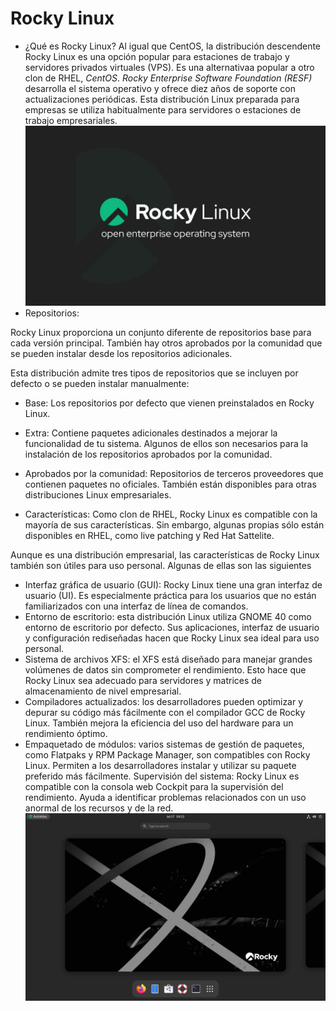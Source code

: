 # Rocky Linux
* ¿Qué es Rocky Linux?
  Al igual que CentOS, la distribución descendente Rocky Linux es una opción popular para estaciones de trabajo y servidores privados virtuales (VPS). Es una alternativaa popular a otro clon de RHEL, *CentOS*.
  *Rocky Enterprise Software Foundation (RESF)* desarrolla el sistema operativo y ofrece diez años de soporte con actualizaciones periódicas. Esta distribución Linux preparada para empresas se utiliza habitualmente para servidores o estaciones de trabajo empresariales.
![rocky-linux](img/RockyLinux.png)
* Repositorios:
  
Rocky Linux proporciona un conjunto diferente de repositorios base para cada versión principal. También hay otros aprobados por la comunidad que se pueden instalar desde los repositorios adicionales.

Esta distribución admite tres tipos de repositorios que se incluyen por defecto o se pueden instalar manualmente:

* Base:
Los repositorios por defecto que vienen preinstalados en Rocky Linux.
* Extra:
Contiene paquetes adicionales destinados a mejorar la funcionalidad de tu sistema. Algunos de ellos son necesarios para la instalación de los repositorios aprobados por la comunidad.
* Aprobados por la comunidad:
Repositorios de terceros proveedores que contienen paquetes no oficiales. También están disponibles para otras distribuciones Linux empresariales.

* Características:
  Como clon de RHEL, Rocky Linux es compatible con la mayoría de sus características. Sin embargo, algunas propias sólo están disponibles en RHEL, como live patching y Red Hat Sattelite.

Aunque es una distribución empresarial, las características de Rocky Linux también son útiles para uso personal. Algunas de ellas son las siguientes

* Interfaz gráfica de usuario (GUI):
Rocky Linux tiene una gran interfaz de usuario (UI). Es especialmente práctica para los usuarios que no están familiarizados con una interfaz de línea de comandos.
* Entorno de escritorio: 
esta distribución Linux utiliza GNOME 40 como entorno de escritorio por defecto. Sus aplicaciones, interfaz de usuario y configuración rediseñadas hacen que Rocky Linux sea ideal para uso personal.
* Sistema de archivos XFS: 
el XFS está diseñado para manejar grandes volúmenes de datos sin comprometer el rendimiento. Esto hace que Rocky Linux sea adecuado para servidores y matrices de almacenamiento de nivel empresarial.
* Compiladores actualizados:
los desarrolladores pueden optimizar y depurar su código más fácilmente con el compilador GCC de Rocky Linux. También mejora la eficiencia del uso del hardware para un rendimiento óptimo.
* Empaquetado de módulos:
  varios sistemas de gestión de paquetes, como Flatpaks y RPM Package Manager, son compatibles con Rocky Linux. Permiten a los desarrolladores instalar y utilizar su paquete preferido más fácilmente.
Supervisión del sistema: Rocky Linux es compatible con la consola web Cockpit para la supervisión del rendimiento. Ayuda a identificar problemas relacionados con un uso anormal de los recursos y de la red.
![rocky2](img/rocky2.png)

